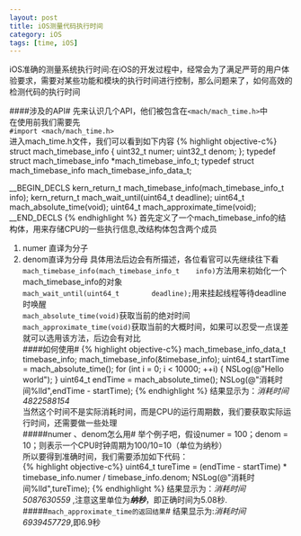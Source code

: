 ```yaml
---
layout: post
title: iOS测量代码执行时间
category: iOS
tags: [time, iOS]
---
```


iOS准确的测量系统执行时间:在iOS的开发过程中，经常会为了满足严苛的用户体验要求，需要对某些功能和模块的执行时间进行控制，那么问题来了，如何高效的检测代码的执行时间



####涉及的API#
先来认识几个API，他们被包含在`<mach/mach_time.h>`中  
在使用前我们需要先  
`#import <mach/mach_time.h>`  
进入mach_time.h文件，我们可以看到如下内容 
{% highlight objective-c%}
struct mach_timebase_info {
uint32_t    numer;
uint32_t    denom;
};
typedef struct mach_timebase_info   *mach_timebase_info_t;
typedef struct mach_timebase_info   mach_timebase_info_data_t;

__BEGIN_DECLS
kern_return_t       mach_timebase_info(mach_timebase_info_t    info);
kern_return_t       mach_wait_until(uint64_t        deadline);
uint64_t            mach_absolute_time(void);
uint64_t            mach_approximate_time(void);
__END_DECLS
{% endhighlight %}
首先定义了一个mach_timebase_info的结构体，用来存储CPU的一些执行信息,改结构体包含两个成员  
1. numer 直译为分子  
2. denom直译为分母
具体用法后边会有所描述，各位看官可以先继续往下看  
`mach_timebase_info(mach_timebase_info_t    info)`方法用来初始化一个mach_timebase_info的对象  
`mach_wait_until(uint64_t        deadline);`用来挂起线程等待deadline时唤醒  
`mach_absolute_time(void)`获取当前的绝对时间
`mach_approximate_time(void)`获取当前的大概时间，如果可以忍受一点误差就可以选用该方法，后边会有对比  
####如何使用#
{% highlight objective-c%}
mach_timebase_info_data_t timebase_info;
mach_timebase_info(&timebase_info);
uint64_t startTime = mach_absolute_time();
for (int i = 0; i < 10000; ++i) {
    NSLog(@"Hello world");
}
uint64_t endTime = mach_absolute_time();
NSLog(@"消耗时间%lld",endTime - startTime);
{% endhighlight %}
结果显示为：*消耗时间4822588154*  
当然这个时间不是实际消耗时间，而是CPU的运行周期数，我们要获取实际运行时间，还需要做一些处理  
#####numer 、denom怎么用#
举个例子吧，假设numer = 100；denom = 10；则表示一个CPU时钟周期为100/10=10（单位为纳秒）  
所以要得到准确时间，我们需要添加如下代码：  
{% highlight objective-c%}
uint64_t tureTime = (endTime - startTime) * timebase_info.numer / timebase_info.denom;
NSLog(@"消耗时间%lld",tureTime);
{% endhighlight %}
结果显示为：*消耗时间5087630559*  ,注意这里单位为***纳秒***，即正确时间为5.08秒.    
#####`mach_approximate_time的返回结果`#
结果显示为:*消耗时间6939457729*,即6.9秒

